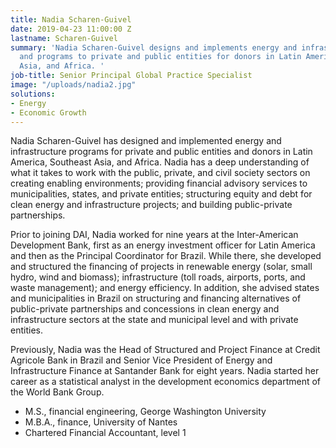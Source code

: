 ```yaml
---
title: Nadia Scharen-Guivel
date: 2019-04-23 11:00:00 Z
lastname: Scharen-Guivel
summary: 'Nadia Scharen-Guivel designs and implements energy and infrastructure projects
  and programs to private and public entities for donors in Latin America, Southeast
  Asia, and Africa. '
job-title: Senior Principal Global Practice Specialist
image: "/uploads/nadia2.jpg"
solutions:
- Energy
- Economic Growth
---
```


Nadia Scharen-Guivel has designed and implemented energy and infrastructure programs for private and public entities and donors in Latin America, Southeast Asia, and Africa. Nadia has a deep understanding of what it takes to work with the public, private, and civil society sectors on creating enabling environments; providing financial advisory services to municipalities, states, and private entities; structuring equity and debt for clean energy and infrastructure projects; and building public-private partnerships.

Prior to joining DAI, Nadia worked for nine years at the Inter-American Development Bank, first as an energy investment officer for Latin America and then as the Principal Coordinator for Brazil. While there, she developed and structured the financing of projects in renewable energy (solar, small hydro, wind and biomass); infrastructure (toll roads, airports, ports, and waste management); and energy efficiency. In addition, she advised states and municipalities in Brazil on structuring and financing alternatives of public-private partnerships and concessions in clean energy and infrastructure sectors at the state and municipal level and with private entities.

Previously, Nadia was the Head of Structured and Project Finance at Credit Agricole Bank in Brazil and Senior Vice President of Energy and Infrastructure Finance at Santander Bank for eight years. Nadia started her career as a statistical analyst in the development economics department of the World Bank Group.

* M.S., financial engineering, George Washington University
* M.B.A., finance, University of Nantes
* Chartered Financial Accountant, level 1